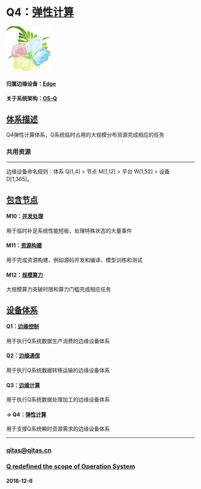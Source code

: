 ﻿# Q4：[弹性计算](https://github.com/OS-Q/Q4)

[![sites](OS-Q/OS-Q.png)](http://www.OS-Q.com)

#### 归属边缘设备：[Edge](https://github.com/OS-Q/Edge-Q)

#### 关于系统架构：[OS-Q](https://github.com/OS-Q/OS-Q)


## [体系描述](https://github.com/OS-Q/Q4/wiki) 

Q4弹性计算体系，Q系统临时占用的大规模分布资源完成相应的任务

### 共用资源



---

边缘设备命名规则：体系 Q[1,4] > 节点 M[1,12] > 平台 W[1,52] > 设备 D[1,365]。

## [包含节点](https://github.com/OS-Q/Q4/wiki/) 

#### M10：[并发处理](https://github.com/OS-Q/M10) 

用于临时补足系统性能短板，处理特殊状态的大量事件

#### M11：[资源构建](https://github.com/OS-Q/M11)

用于完成资源构建，例如源码开发和编译，模型训练和测试

#### M12：[规模算力](https://github.com/OS-Q/M12)

大规模算力突破时限和算力门槛完成相应任务

## [设备体系](https://github.com/OS-Q/Edge-Q/wiki/Q)

#### Q1：[边缘控制](https://github.com/OS-Q/Q1) 

用于执行Q系统数据生产消费的边缘设备体系

#### Q2：[边缘通信](https://github.com/OS-Q/Q2)

用于执行Q系统数据转移运输的边缘设备体系

#### Q3：[边缘计算](https://github.com/OS-Q/Q3)

用于执行Q系统数据处理加工的边缘设备体系

#### -> Q4：[弹性计算](https://github.com/OS-Q/Q4)

用于支撑Q系统瞬时资源需求的边缘设备体系



---

###  qitas@qitas.cn

###  [Q redefined the scope of Operation System](http://www.OS-Q.com)

####  2018-12-6
